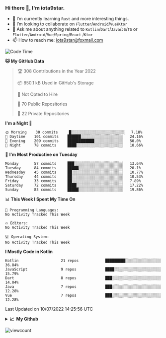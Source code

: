 ### Hi there 👋, I'm iota9star.

- 🌱 I’m currently learning `Rust` and more interesting things.
- 👯 I’m looking to collaborate on `Flutter`/`Android`/`Vue`/`Ktor`
- 💬 Ask me about anything related to `Kotlin`/`Dart`/`Java`/`JS`/`TS` or `Flutter`/`Android`/`Vue`/`Spring`/`React`
  /`Ktor`
- 📫 How to reach me: [iota9star@foxmail.com](iota9star@foxmail.com)



<!--START_SECTION:waka-->
![Code Time](http://img.shields.io/badge/Code%20Time-3%2C088%20hrs%2012%20mins-blue)

**🐱 My GitHub Data** 

> 🏆 308 Contributions in the Year 2022
 > 
> 📦 850.1 kB Used in GitHub's Storage 
 > 
> 🚫 Not Opted to Hire
 > 
> 📜 70 Public Repositories 
 > 
> 🔑 22 Private Repositories  
 > 
**I'm a Night 🦉** 

```text
🌞 Morning    30 commits     █░░░░░░░░░░░░░░░░░░░░░░░░   7.18% 
🌆 Daytime    101 commits    ██████░░░░░░░░░░░░░░░░░░░   24.16% 
🌃 Evening    209 commits    ████████████░░░░░░░░░░░░░   50.0% 
🌙 Night      78 commits     ████░░░░░░░░░░░░░░░░░░░░░   18.66%

```
📅 **I'm Most Productive on Tuesday** 

```text
Monday       57 commits     ███░░░░░░░░░░░░░░░░░░░░░░   13.64% 
Tuesday      84 commits     █████░░░░░░░░░░░░░░░░░░░░   20.1% 
Wednesday    45 commits     ██░░░░░░░░░░░░░░░░░░░░░░░   10.77% 
Thursday     44 commits     ██░░░░░░░░░░░░░░░░░░░░░░░   10.53% 
Friday       33 commits     ██░░░░░░░░░░░░░░░░░░░░░░░   7.89% 
Saturday     72 commits     ████░░░░░░░░░░░░░░░░░░░░░   17.22% 
Sunday       83 commits     █████░░░░░░░░░░░░░░░░░░░░   19.86%

```


📊 **This Week I Spent My Time On** 

```text
💬 Programming Languages: 
No Activity Tracked This Week

🔥 Editors: 
No Activity Tracked This Week

💻 Operating System: 
No Activity Tracked This Week

```

**I Mostly Code in Kotlin** 

```text
Kotlin                   21 repos            █████████░░░░░░░░░░░░░░░░   36.84% 
JavaScript               9 repos             ████░░░░░░░░░░░░░░░░░░░░░   15.79% 
Dart                     8 repos             ███░░░░░░░░░░░░░░░░░░░░░░   14.04% 
Java                     7 repos             ███░░░░░░░░░░░░░░░░░░░░░░   12.28% 
Vue                      7 repos             ███░░░░░░░░░░░░░░░░░░░░░░   12.28%

```



 Last Updated on 10/07/2022 14:25:56 UTC
<!--END_SECTION:waka-->

<details>
  <summary><b>📈&nbsp;&nbsp;My Github</b></summary>
  <br>
  <img src='https://github-profile-trophy.vercel.app/?username=iota9star'>
  <img src='https://bad-apple-github-readme.vercel.app/api?show_bg=1&username=iota9star&hide_title=true'>
  <img src='http://cr-skills-chart-widget.azurewebsites.net/api/api?username=iota9star'>
</details>


![viewcount](https://count.getloli.com/get/@iota9star?theme=rule34)
